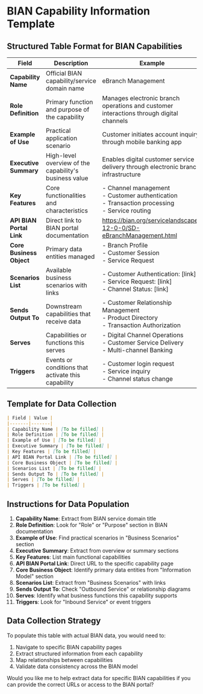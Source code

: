 # BIAN Capability Information Template

## Structured Table Format for BIAN Capabilities

| Field | Description | Example |
|-------|-------------|---------|
| **Capability Name** | Official BIAN capability/service domain name | eBranch Management |
| **Role Definition** | Primary function and purpose of the capability | Manages electronic branch operations and customer interactions through digital channels |
| **Example of Use** | Practical application scenario | Customer initiates account inquiry through mobile banking app |
| **Executive Summary** | High-level overview of the capability's business value | Enables digital customer service delivery through electronic branch infrastructure |
| **Key Features** | Core functionalities and characteristics | - Channel management<br>- Customer authentication<br>- Transaction processing<br>- Service routing |
| **API BIAN Portal Link** | Direct link to BIAN portal documentation | https://bian.org/servicelandscape-12-0-0/SD-eBranchManagement.html |
| **Core Business Object** | Primary data entities managed | - Branch Profile<br>- Customer Session<br>- Service Request |
| **Scenarios List** | Available business scenarios with links | - Customer Authentication: [link]<br>- Service Request: [link]<br>- Channel Status: [link] |
| **Sends Output To** | Downstream capabilities that receive data | - Customer Relationship Management<br>- Product Directory<br>- Transaction Authorization |
| **Serves** | Capabilities or functions this serves | - Digital Channel Operations<br>- Customer Service Delivery<br>- Multi-channel Banking |
| **Triggers** | Events or conditions that activate this capability | - Customer login request<br>- Service inquiry<br>- Channel status change |

## Template for Data Collection

```markdown
| Field | Value |
|-------|-------|
| Capability Name | [To be filled] |
| Role Definition | [To be filled] |
| Example of Use | [To be filled] |
| Executive Summary | [To be filled] |
| Key Features | [To be filled] |
| API BIAN Portal Link | [To be filled] |
| Core Business Object | [To be filled] |
| Scenarios List | [To be filled] |
| Sends Output To | [To be filled] |
| Serves | [To be filled] |
| Triggers | [To be filled] |
```

## Instructions for Data Population

1. **Capability Name**: Extract from BIAN service domain title
2. **Role Definition**: Look for "Role" or "Purpose" section in BIAN documentation
3. **Example of Use**: Find practical scenarios in "Business Scenarios" section
4. **Executive Summary**: Extract from overview or summary sections
5. **Key Features**: List main functional capabilities
6. **API BIAN Portal Link**: Direct URL to the specific capability page
7. **Core Business Object**: Identify primary data entities from "Information Model" section
8. **Scenarios List**: Extract from "Business Scenarios" with links
9. **Sends Output To**: Check "Outbound Service" or relationship diagrams
10. **Serves**: Identify what business functions this capability supports
11. **Triggers**: Look for "Inbound Service" or event triggers

## Data Collection Strategy

To populate this table with actual BIAN data, you would need to:

1. Navigate to specific BIAN capability pages
2. Extract structured information from each capability
3. Map relationships between capabilities
4. Validate data consistency across the BIAN model

Would you like me to help extract data for specific BIAN capabilities if you can provide the correct URLs or access to the BIAN portal?